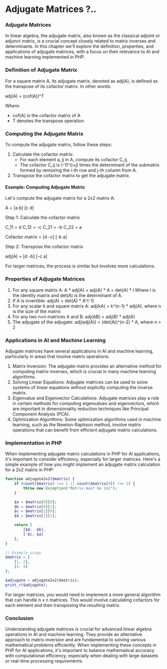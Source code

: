 # Adjugate Matrices ?..

### Adjugate Matrices

In linear algebra, the adjugate matrix, also known as the classical adjoint or adjunct matrix, is a crucial concept closely related to matrix inverses and determinants. In this chapter we'll explore the definition, properties, and applications of adjugate matrices, with a focus on their relevance to AI and machine learning implemented in PHP.

### Definition of Adjugate Matrix

For a square matrix A, its adjugate matrix, denoted as adj(A), is defined as the transpose of its cofactor matrix. In other words:

adj(A) = (cof(A))^T

Where:

* cof(A) is the cofactor matrix of A
* T denotes the transpose operation

### Computing the Adjugate Matrix

To compute the adjugate matrix, follow these steps:

1. Calculate the cofactor matrix:
   * For each element a\_ij in A, compute its cofactor C\_ij.
   * The cofactor C\_ij is (-1)^(i+j) times the determinant of the submatrix formed by removing the i-th row and j-th column from A.
2. Transpose the cofactor matrix to get the adjugate matrix.

#### Example: Computing Adjugate Matrix

Let's compute the adjugate matrix for a 2x2 matrix A:

A = \[a b] \[c d]

Step 1: Calculate the cofactor matrix

C\_11 = d C\_12 = -c C\_21 = -b C\_22 = a

Cofactor matrix = \[d -c] \[-b a]

Step 2: Transpose the cofactor matrix

adj(A) = \[d -b] \[-c a]

For larger matrices, the process is similar but involves more calculations.

### Properties of Adjugate Matrices

1. For any square matrix A: A \* adj(A) = adj(A) \* A = det(A) \* I Where I is the identity matrix and det(A) is the determinant of A.
2. If A is invertible: adj(A) = det(A) \* A^(-1)
3. For any scalar k and square matrix A: adj(kA) = k^(n-1) \* adj(A), where n is the size of the matrix
4. For any two n×n matrices A and B: adj(AB) = adj(B) \* adj(A)
5. The adjugate of the adjugate: adj(adj(A)) = (det(A))^(n-2) \* A, where n > 2

### Applications in AI and Machine Learning

Adjugate matrices have several applications in AI and machine learning, particularly in areas that involve matrix operations:

1. Matrix Inversion: The adjugate matrix provides an alternative method for computing matrix inverses, which is crucial in many machine learning algorithms.
2. Solving Linear Equations: Adjugate matrices can be used to solve systems of linear equations without explicitly computing the inverse matrix.
3. Eigenvalue and Eigenvector Calculations: Adjugate matrices play a role in certain methods for computing eigenvalues and eigenvectors, which are important in dimensionality reduction techniques like Principal Component Analysis (PCA).
4. Optimization Algorithms: Some optimization algorithms used in machine learning, such as the Newton-Raphson method, involve matrix operations that can benefit from efficient adjugate matrix calculations.

### Implementation in PHP

When implementing adjugate matrix calculations in PHP for AI applications, it's important to consider efficiency, especially for larger matrices. Here's a simple example of how you might implement an adjugate matrix calculation for a 2x2 matrix in PHP:

```php
function adjugate2x2($matrix) {
    if (count($matrix) !== 2 || count($matrix[0]) !== 2) {
        throw new Exception("Matrix must be 2x2");
    }

    $a = $matrix[0][0];
    $b = $matrix[0][1];
    $c = $matrix[1][0];
    $d = $matrix[1][1];

    return [
        [$d, -$b],
        [-$c, $a]
    ];
}

// Example usage
$matrix = [
    [1, 2],
    [3, 4]
];

$adjugate = adjugate2x2($matrix);
print_r($adjugate);
```

For larger matrices, you would need to implement a more general algorithm that can handle n x n matrices. This would involve calculating cofactors for each element and then transposing the resulting matrix.

### Conclusion

Understanding adjugate matrices is crucial for advanced linear algebra operations in AI and machine learning. They provide an alternative approach to matrix inversion and are fundamental to solving various mathematical problems efficiently. When implementing these concepts in PHP for AI applications, it's important to balance mathematical accuracy with computational efficiency, especially when dealing with large datasets or real-time processing requirements.
